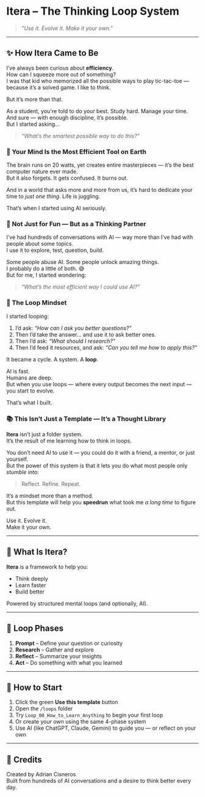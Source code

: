 # Itera – The Thinking Loop System

> *"Use it. Evolve it. Make it your own."*

---

## ✨ How Itera Came to Be

I’ve always been curious about **efficiency**.  
How can I squeeze more out of something?  
I was that kid who memorized all the possible ways to play tic-tac-toe — because it’s a solved game. I like to think.

But it’s more than that.

As a student, you're told to do your best. Study hard. Manage your time. And sure — with enough discipline, it’s possible.  
But I started asking...  
> *“What’s the smartest possible way to do this?”*

### 🧠 Your Mind Is the Most Efficient Tool on Earth  
The brain runs on 20 watts, yet creates entire masterpieces — it’s the best computer nature ever made.  
But it also forgets. It gets confused. It burns out.

And in a world that asks more and more from us, it’s hard to dedicate your time to *just one thing*. Life is juggling.

That’s when I started using AI seriously.

### 🤖 Not Just for Fun — But as a Thinking Partner  
I’ve had hundreds of conversations with AI — way more than I’ve had with people about some topics.  
I use it to explore, test, question, build.

Some people abuse AI. Some people unlock amazing things.  
I probably do a little of both. 😅  
But for me, I started wondering:

> *“What’s the most efficient way I could use AI?”*

### 🔁 The Loop Mindset  
I started looping:

1. I’d ask: *“How can I ask you better questions?”*  
2. Then I’d take the answer… and use it to ask better ones.  
3. Then I’d ask: *“What should I research?”*  
4. Then I’d feed it resources, and ask: *“Can you tell me how to apply this?”*

It became a cycle. A system. A **loop**.

AI is fast.  
Humans are deep.  
But when you use loops — where every output becomes the next input — you start to evolve.

That’s what I built.

### 📚 This Isn’t Just a Template — It’s a Thought Library  
**Itera** isn’t just a folder system.  
It’s the result of me learning how to think in loops.

You don’t need AI to use it — you could do it with a friend, a mentor, or just yourself.  
But the power of this system is that it lets you do what most people only *stumble into*:  
> Reflect. Refine. Repeat.  

It’s a mindset more than a method.  
But this template will help you **speedrun** what took me *a long time* to figure out.

Use it. Evolve it.  
Make it your own.

---

## 🧠 What Is Itera?

**Itera** is a framework to help you:
- Think deeply
- Learn faster
- Build better

Powered by structured mental loops (and optionally, AI).

---

## 🔁 Loop Phases

1. **Prompt** – Define your question or curiosity  
2. **Research** – Gather and explore  
3. **Reflect** – Summarize your insights  
4. **Act** – Do something with what you learned

---

## 🚀 How to Start

1. Click the green **Use this template** button
2. Open the `/loops` folder
3. Try `Loop_00_How_to_Learn_Anything` to begin your first loop
4. Or create your own using the same 4-phase system
5. Use AI (like ChatGPT, Claude, Gemini) to guide you — or reflect on your own

---

## 🙏 Credits

Created by Adrian Cisneros  
Built from hundreds of AI conversations and a desire to think better every day.
